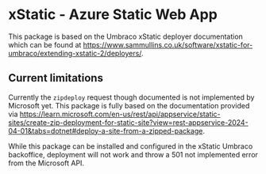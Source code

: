 # xStatic - Azure Static Web App

This package is based on the Umbraco xStatic deployer documentation which can be found at https://www.sammullins.co.uk/software/xstatic-for-umbraco/extending-xstatic-2/deployers/.

Current limitations
-------------------

Currently the `zipdeploy` request though documented is not implemented by Microsoft yet.
This package is fully based on the documentation provided via https://learn.microsoft.com/en-us/rest/api/appservice/static-sites/create-zip-deployment-for-static-site?view=rest-appservice-2024-04-01&tabs=dotnet#deploy-a-site-from-a-zipped-package.

While this package can be installed and configured in the xStatic Umbraco backoffice, deployment will not work and throw a 501 not implemented error from the Microsoft API.